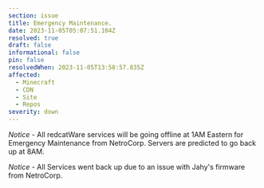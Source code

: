 ```yaml
---
section: issue
title: Emergency Maintenance.
date: 2023-11-05T05:07:51.104Z
resolved: true
draft: false
informational: false
pin: false
resolvedWhen: 2023-11-05T13:58:57.835Z
affected:
  - Minecraft
  - CDN
  - Site
  - Repos
severity: down
---
```

*Notice* - All redcatWare services will be going offline at 1AM Eastern for Emergency Maintenance from NetroCorp. Servers are predicted to go back up at 8AM.



*Notice* - All Services went back up due to an issue with Jahy's firmware from NetroCorp.